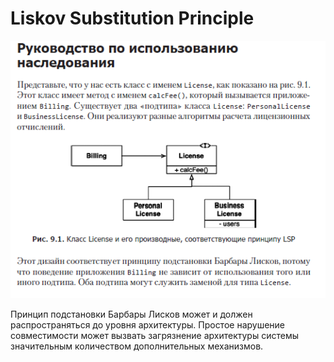 # Liskov Substitution Principle

![img.png](img.png)

Принцип подстановки Барбары Лисков может и должен распространяться до уровня 
архитектуры. Простое нарушение совместимости может вызвать загрязнение архитектуры 
системы значительным количеством дополнительных механизмов.
